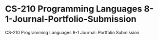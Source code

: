 # CS-210 Programming Languages 8-1-Journal-Portfolio-Submission
CS-210 Programming Languages 8-1 Journal: Portfolio Submission
